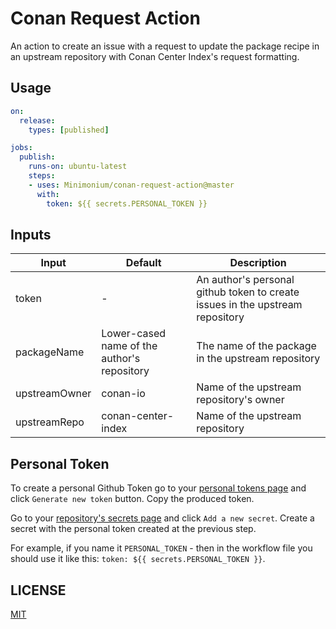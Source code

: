 # Conan Request Action

An action to create an issue with a request to update the package recipe in an upstream repository with Conan Center Index's request formatting.

## Usage

```yml
on:
  release:
    types: [published]

jobs:
  publish:
    runs-on: ubuntu-latest
    steps:
    - uses: Minimonium/conan-request-action@master
      with:
        token: ${{ secrets.PERSONAL_TOKEN }}
```

## Inputs

| Input | Default | Description |
| --- | --- | --- |
| token | - | An author's personal github token to create issues in the upstream repository |
| packageName | Lower-cased name of the author's repository | The name of the package in the upstream repository |
| upstreamOwner | conan-io | Name of the upstream repository's owner |
| upstreamRepo | conan-center-index | Name of the upstream repository |

## Personal Token

To create a personal Github Token go to your [personal tokens page](https://github.com/settings/tokens) and click `Generate new token` button. Copy the produced token.

Go to your [repository's secrets page](https://github.com/{owner}/{repo}/settings/secrets) and click `Add a new secret`. Create a secret with the personal token created at the previous step.

For example, if you name it `PERSONAL_TOKEN` - then in the workflow file you should use it like this: `token: ${{ secrets.PERSONAL_TOKEN }}`.

## LICENSE

[MIT](LICENSE)

